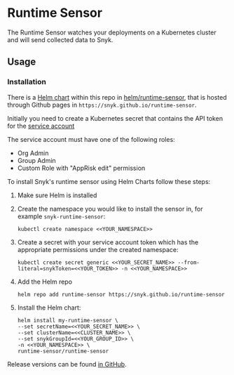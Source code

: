 # Runtime Sensor

The Runtime Sensor watches your deployments on a Kubernetes cluster
and will send collected data to Snyk.

## Usage

### Installation


There is a [Helm chart](https://helm.sh) within this repo in [helm/runtime-sensor](https://github.com/snyk/runtime-sensor), that is hosted through Github pages in `https://snyk.github.io/runtime-sensor`.

Initially you need to create a Kubernetes secret that contains the API token for the
[service account](https://docs.snyk.io/snyk-admin/service-accounts)

The service account must have one of the following roles:

- Org Admin
- Group Admin
- Custom Role with "AppRisk edit" permission

To install Snyk's runtime sensor using Helm Charts follow these steps:

1. Make sure Helm is installed
2. Create the namespace you would like to install the sensor in, for example `snyk-runtime-sensor`:

   ```
   kubectl create namespace <<YOUR_NAMESPACE>>
   ```

3. Create a secret with your service account token which has the appropriate permissions under the created namespace:

   ```
   kubectl create secret generic <<YOUR_SECRET_NAME>> --from-literal=snykToken=<<YOUR_TOKEN>> -n <<YOUR_NAMESPACE>>
   ```

4. Add the Helm repo

   ```
   helm repo add runtime-sensor https://snyk.github.io/runtime-sensor
   ```

5. Install the Helm chart:

   ```
   helm install my-runtime-sensor \
   --set secretName=<<YOUR_SECRET_NAME>> \
   --set clusterName=<<CLUSTER_NAME>> \
   --set snykGroupId=<<YOUR_GROUP_ID>> \
   -n <<YOUR_NAMESPACE>> \
   runtime-sensor/runtime-sensor
   ```

Release versions can be found [in GitHub](https://github.com/snyk/runtime-sensor/releases).

